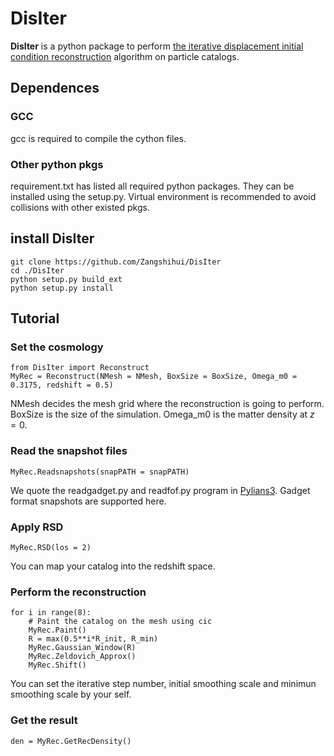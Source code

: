 # DisIter
**DisIter** is a python package to perform [the iterative displacement initial condition reconstruction](http://arxiv.org/abs/1704.06634) algorithm on particle catalogs.

## Dependences

### GCC

gcc is required to compile the cython files.

### Other python pkgs
requirement.txt has listed all required python packages. They can be installed using the setup.py. Virtual environment is recommended to avoid collisions with other existed pkgs.

## install DisIter
```
git clone https://github.com/Zangshihui/DisIter
cd ./DisIter
python setup.py build_ext
python setup.py install
```

## Tutorial
### Set the cosmology
```
from DisIter import Reconstruct
MyRec = Reconstruct(NMesh = NMesh, BoxSize = BoxSize, Omega_m0 = 0.3175, redshift = 0.5)
```
NMesh decides the mesh grid where the reconstruction is going to perform. BoxSize is the size of the simulation. Omega_m0 is the matter density at $z = 0$. 
### Read the snapshot files
```
MyRec.Readsnapshots(snapPATH = snapPATH)
```
We quote the readgadget.py and readfof.py program in [Pylians3](https://github.com/franciscovillaescusa/Pylians3). Gadget format snapshots are supported here.

### Apply RSD
```
MyRec.RSD(los = 2)
```
You can map your catalog into the redshift space.

### Perform the reconstruction
```
for i in range(8):
    # Paint the catalog on the mesh using cic
    MyRec.Paint()
    R = max(0.5**i*R_init, R_min)
    MyRec.Gaussian_Window(R)
    MyRec.Zeldovich_Approx() 
    MyRec.Shift()
```
You can set the iterative step number, initial smoothing scale and minimun smoothing scale by your self.

### Get the result
```
den = MyRec.GetRecDensity()
```
